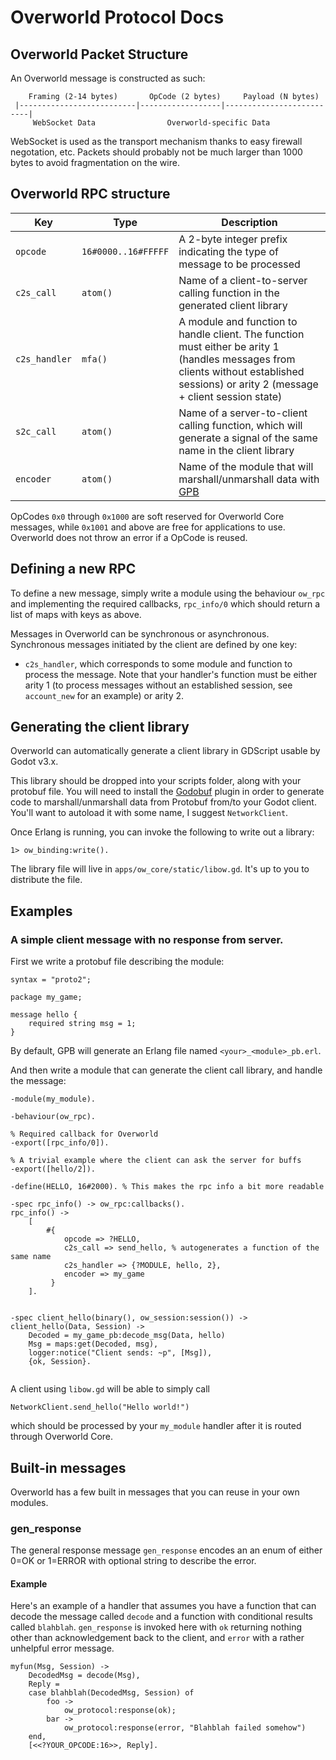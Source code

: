 Overworld Protocol Docs
===============


Overworld Packet Structure
-----------------
An Overworld message is constructed as such:

```
    Framing (2-14 bytes)       OpCode (2 bytes)     Payload (N bytes)
 |--------------------------|------------------|--------------------------|
     WebSocket Data                Overworld-specific Data
```

WebSocket is used as the transport mechanism thanks to easy firewall negotation, etc. Packets should probably not be much larger than 1000 bytes to avoid fragmentation on the wire. 


Overworld RPC structure
------------------------
| Key         | Type            | Description                                  |
| ---         | -----            | ------------------------------------------   |
| `opcode`      | `16#0000..16#FFFFF` | A 2-byte integer prefix indicating the type of message to be processed |
| `c2s_call`    | `atom()`           | Name of a client-to-server calling function in the generated client library |
| `c2s_handler` | `mfa()`            | A module and function to handle client. The function must either be arity 1 (handles messages from clients without established sessions) or arity 2 (message + client session state)  |
| `s2c_call`    | `atom()`           | Name of a server-to-client calling function, which will generate a signal of the same name in the client library  |
| `encoder`     | `atom()`           | Name of the module that will marshall/unmarshall data with [GPB](https://github.com/tomas-abrahamsson/gpb) | 


OpCodes `0x0` through `0x1000` are soft reserved for Overworld Core messages, while `0x1001` and above are free for applications to use. Overworld does not throw an error if a OpCode is reused.


Defining a new RPC
-----------------
To define a new message, simply write a module using the behaviour `ow_rpc`
and implementing the required callbacks, `rpc_info/0` which should return a
list of maps with keys as above.

Messages in Overworld can be synchronous or asynchronous. Synchronous messages
initiated by the client are defined by one key:
 - `c2s_handler`, which corresponds to some module and function to process the
   message. Note that your handler's function must be either arity 1 (to
   process messages without an established session, see `account_new` for an
   example)  or arity 2.


Generating the client library
---------------------
Overworld can automatically generate a client library in GDScript usable by Godot v3.x.

This library should be dropped into your scripts folder, along with your
protobuf file. You will need to install the
[Godobuf](https://github.com/oniksan/godobuf) plugin in order to generate code
to marshall/unmarshall data from Protobuf from/to your Godot client. You'll
want to autoload it with some name, I suggest `NetworkClient`. 

Once Erlang is running, you can invoke the following to write out a library:

```
1> ow_binding:write().
```

The library file will live in `apps/ow_core/static/libow.gd`. It's up
to you to distribute the file. 


Examples
--------------
### A simple client message with no response from server.

First we write a protobuf file describing the module:

``` 
syntax = "proto2";

package my_game;

message hello {
    required string msg = 1;
}
```

By default, GPB will generate an Erlang file named `<your>_<module>_pb.erl`. 

And then write a module that can generate the client call library, and handle the message:

```
-module(my_module).

-behaviour(ow_rpc).

% Required callback for Overworld
-export([rpc_info/0]).

% A trivial example where the client can ask the server for buffs
-export([hello/2]).

-define(HELLO, 16#2000). % This makes the rpc info a bit more readable

-spec rpc_info() -> ow_rpc:callbacks().
rpc_info() -> 
    [
        #{ 
            opcode => ?HELLO,
            c2s_call => send_hello, % autogenerates a function of the same name
            c2s_handler => {?MODULE, hello, 2},
            encoder => my_game
         }
    ].
    

-spec client_hello(binary(), ow_session:session()) ->
client_hello(Data, Session) ->
    Decoded = my_game_pb:decode_msg(Data, hello)
    Msg = maps:get(Decoded, msg),
    logger:notice("Client sends: ~p", [Msg]),
    {ok, Session}.
  
```

A client using `libow.gd` will be able to simply call

```
NetworkClient.send_hello("Hello world!")
```
which should be processed by your `my_module` handler after it is routed through Overworld Core.


Built-in messages
--------------------
Overworld has a few built in messages that you can reuse in your own modules.

### gen_response
The general response message `gen_response` encodes an an enum of either 0=OK or 1=ERROR with optional string to describe the error.

#### Example
Here's an example of a handler that assumes you have a function that can decode the message called `decode` and a function with conditional results called `blahblah`. `gen_response` is invoked here with `ok` returning nothing other than acknowledgement back to the client, and `error` with a rather unhelpful error message.
```
myfun(Msg, Session) -> 
    DecodedMsg = decode(Msg),
    Reply = 
    case blahblah(DecodedMsg, Session) of 
        foo -> 
            ow_protocol:response(ok);
        bar ->
            ow_protocol:response(error, "Blahblah failed somehow")
    end,
    [<<?YOUR_OPCODE:16>>, Reply].
```

